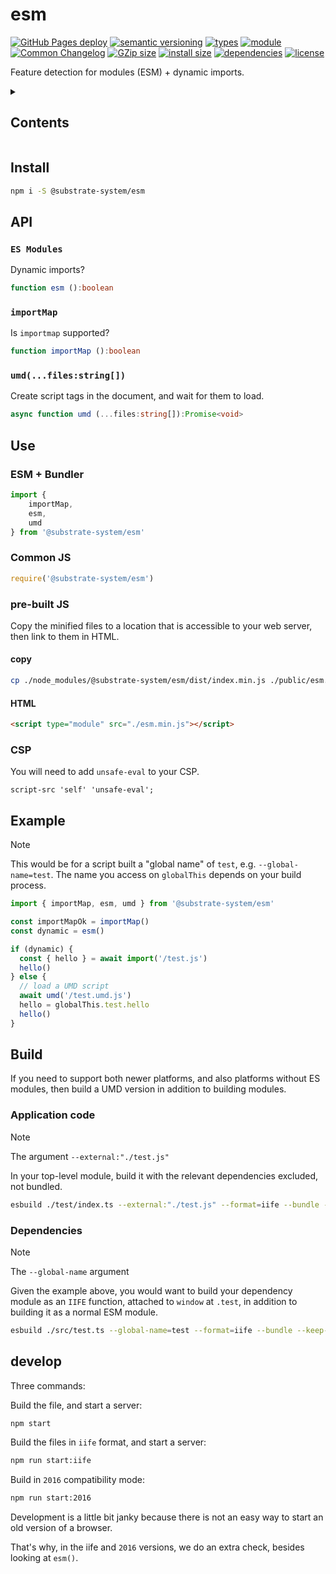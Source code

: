 # esm
[![GitHub Pages deploy](https://img.shields.io/github/actions/workflow/status/substrate-system/esm/gh-pages.yml?style=flat-square)](https://github.com/substrate-system/esm/actions/workflows/gh-pages.yml)
[![semantic versioning](https://img.shields.io/badge/semver-2.0.0-blue?logo=semver&style=flat-square)](https://semver.org/)
[![types](https://img.shields.io/npm/types/@substrate-system/esm?style=flat-square)](README.md)
[![module](https://img.shields.io/badge/module-ESM%2FCJS-blue?style=flat-square)](README.md)
[![Common Changelog](https://nichoth.github.io/badge/common-changelog.svg)](./CHANGELOG.md)
[![GZip size](https://img.shields.io/bundlephobia/minzip/@substrate-system/esm?style=flat-square&color=brightgreen)](https://bundlephobia.com/package/@substrate-system/esm)
[![install size](https://flat.badgen.net/packagephobia/install/@substrate-system/esm)](https://packagephobia.com/result?p=@substrate-system/esm)
[![dependencies](https://img.shields.io/badge/dependencies-zero-brightgreen.svg?style=flat-square)](package.json)
[![license](https://img.shields.io/badge/license-Big_Time-blue?style=flat-square)](LICENSE)


Feature detection for modules (ESM) + dynamic imports.

<details><summary><h2>Contents</h2></summary>

<!-- toc -->

- [Install](#install)
- [API](#api)
  * [`ES Modules`](#es-modules)
  * [`importMap`](#importmap)
  * [`umd(...files:string[])`](#umdfilesstring)
- [Use](#use)
  * [ESM + Bundler](#esm--bundler)
  * [Common JS](#common-js)
  * [pre-built JS](#pre-built-js)
  * [CSP](#csp)
- [Example](#example)
- [Build](#build)
  * [Application code](#application-code)
  * [Dependencies](#dependencies)
- [develop](#develop)

<!-- tocstop -->

</details>

## Install

```sh
npm i -S @substrate-system/esm
```

## API

### `ES Modules`
Dynamic imports?

```ts
function esm ():boolean
```

### `importMap`
Is `importmap` supported?

```ts
function importMap ():boolean
```

### `umd(...files:string[])`
Create script tags in the document, and wait for them to load.

```ts
async function umd (...files:string[]):Promise<void>
```

## Use

### ESM + Bundler
```js
import {
    importMap,
    esm,
    umd
} from '@substrate-system/esm'
```

### Common JS
```js
require('@substrate-system/esm')
```

### pre-built JS
Copy the minified files to a location that is accessible to your web server,
then link to them in HTML.

#### copy
```sh
cp ./node_modules/@substrate-system/esm/dist/index.min.js ./public/esm.min.js
```

#### HTML
```html
<script type="module" src="./esm.min.js"></script>
```

### CSP
You will need to add `unsafe-eval` to your CSP.

```
script-src 'self' 'unsafe-eval';
```

## Example

> [!NOTE]  
> This would be for a script built a "global name" of `test`,
> e.g. `--global-name=test`. The name you access on `globalThis` depends on your
> build process.

```js
import { importMap, esm, umd } from '@substrate-system/esm'

const importMapOk = importMap()
const dynamic = esm()

if (dynamic) {
  const { hello } = await import('/test.js')
  hello()
} else {
  // load a UMD script
  await umd('/test.umd.js')
  hello = globalThis.test.hello
  hello()
}
```

## Build
If you need to support both newer platforms, and also platforms without
ES modules, then build a UMD version in addition to building modules.

### Application code

> [!NOTE]  
> The argument `--external:"./test.js"`

In your top-level module, build it with the relevant dependencies
excluded, not bundled.

```sh
esbuild ./test/index.ts --external:"./test.js" --format=iife --bundle --keep-names > public/bundle.js
```

### Dependencies

> [!NOTE]  
> The `--global-name` argument

Given the example above, you would want to build your dependency module
as an `IIFE` function, attached to `window` at `.test`, in addition to building
it as a normal ESM module.

```sh
esbuild ./src/test.ts --global-name=test --format=iife --bundle --keep-names > public/test.umd.js
```

## develop

Three commands:

Build the file, and start a server:

```sh
npm start
```

Build the files in `iife` format, and start a server:

```sh
npm run start:iife
```

Build in `2016` compatibility mode:

```sh
npm run start:2016
```

Development is a little bit janky because there is not an easy way to start
an old version of a browser.

That's why, in the iife and `2016` versions, we do an extra check, besides
looking at `esm()`.
